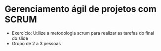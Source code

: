 # Gerenciamento ágil de projetos com SCRUM

* Exercício: Utilize a metodologia scrum para realizar as tarefas do final do slide
* Grupo de 2 a 3 pessoas
